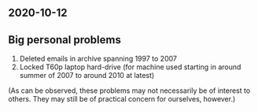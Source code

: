 ## 2020-10-12

## Big personal problems

1. Deleted emails in archive spanning 1997 to 2007
2. Locked T60p laptop hard-drive (for machine used starting in around summer of 2007 to around 2010 at latest)

(As can be observed, these problems may not necessarily be of interest to others. They may still be of practical concern for ourselves, however.)


